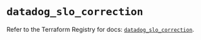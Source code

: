 # `datadog_slo_correction`

Refer to the Terraform Registry for docs: [`datadog_slo_correction`](https://registry.terraform.io/providers/datadog/datadog/3.46.0/docs/resources/slo_correction).
